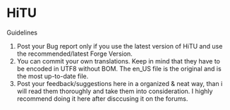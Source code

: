 HiTU
====

Guidelines

1. Post your Bug report only if you use the latest version of HiTU and use the recommended/latest Forge Version.
2. You can commit your own translations. Keep in mind that they have to be encoded in UTF8 without BOM. The en_US file is the original and is the most up-to-date file.
4. Post your feedback/suggestions here in a organized & neat way, than i will read them thoroughly and take them into consideration. I highly recommend doing it here after disccusing it on the forums.
